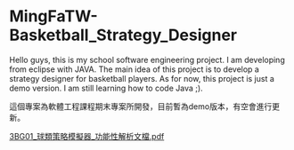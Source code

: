 # MingFaTW-Basketball_Strategy_Designer

Hello guys, this is my school software engineering project. I am developing from eclipse with JAVA.
The main idea of this project is to develop a strategy designer for basketball players. 
As for now, this project is just a demo version. I am still learning how to code Java ;).

這個專案為軟體工程課程期末專案所開發，目前暫為demo版本，有空會進行更新。

[3BG01_球類策略模擬器_功能性解析文檔.pdf](https://github.com/user-attachments/files/16255061/3BG01_._.pdf)

